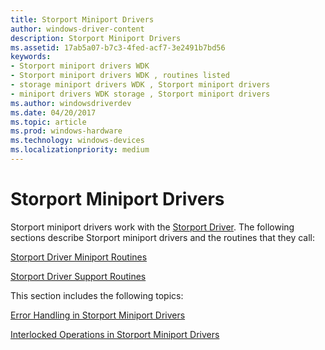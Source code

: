 ```yaml
---
title: Storport Miniport Drivers
author: windows-driver-content
description: Storport Miniport Drivers
ms.assetid: 17ab5a07-b7c3-4fed-acf7-3e2491b7bd56
keywords:
- Storport miniport drivers WDK
- Storport miniport drivers WDK , routines listed
- storage miniport drivers WDK , Storport miniport drivers
- miniport drivers WDK storage , Storport miniport drivers
ms.author: windowsdriverdev
ms.date: 04/20/2017
ms.topic: article
ms.prod: windows-hardware
ms.technology: windows-devices
ms.localizationpriority: medium
---
```


# Storport Miniport Drivers


Storport miniport drivers work with the [Storport Driver](storport-driver.md). The following sections describe Storport miniport drivers and the routines that they call:

[Storport Driver Miniport Routines](https://msdn.microsoft.com/library/windows/hardware/ff567543)

[Storport Driver Support Routines](https://msdn.microsoft.com/library/windows/hardware/ff567548)

This section includes the following topics:

[Error Handling in Storport Miniport Drivers](error-handling-in-storport-miniport-drivers.md)

[Interlocked Operations in Storport Miniport Drivers](interlocked-operations-in-storport-miniport-drivers.md)

 

 




